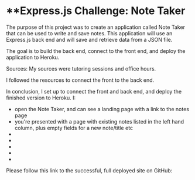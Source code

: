 # **Express.js Challenge: Note Taker

The purpose of this project was to create an application called Note Taker that can be used to write and save notes. This application will use an Express.js back end and will save and retrieve data from a JSON file.

The goal is to build the back end, connect to the front end, and deploy the application to Heroku.


Sources: My sources were tutoring sessions and office hours.

I followed the resources to connect the front to the back end.

In conclusion, I set up to connect the front and back end, and deploy the finished version to Heroku. I:
- open the Note Taker, and can see a landing page with a link to the notes page
- you're presented with a page with existing notes listed in the left hand column, plus empty fields for a new note/title etc
- 
- 
- 
- 
- 

Please follow this link to the successful, full deployed site on GitHub: 